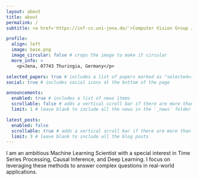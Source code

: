 ```yaml
---
layout: about
title: about
permalink: /
subtitle: <a href='https://inf-cv.uni-jena.de/'>Computer Vision Group Jena</a>, steinML

profile:
  align: left
  image: base.png
  image_circular: false # crops the image to make it circular
  more_info: >
    <p>Jena, 07743 Thuringia, Germany</p>

selected_papers: true # includes a list of papers marked as "selected={true}"
social: true # includes social icons at the bottom of the page

announcements:
  enabled: true # includes a list of news items
  scrollable: false # adds a vertical scroll bar if there are more than 3 news items
  limit: 1 # leave blank to include all the news in the `_news` folder

latest_posts:
  enabled: false
  scrollable: true # adds a vertical scroll bar if there are more than 3 new posts items
  limit: 3 # leave blank to include all the blog posts
---
```


I am an ambitious Machine Learning Scientist with a special interest in Time Series Processing, Causal Inference, and Deep Learning.
I focus on leveraging these methods to answer complex questions in real-world applications.